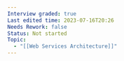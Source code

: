 ```yaml
---
Interview graded: true
Last edited time: 2023-07-16T20:26
Needs Rework: false
Status: Not started
Topic:
  - "[[Web Services Architecture]]"
---
```

